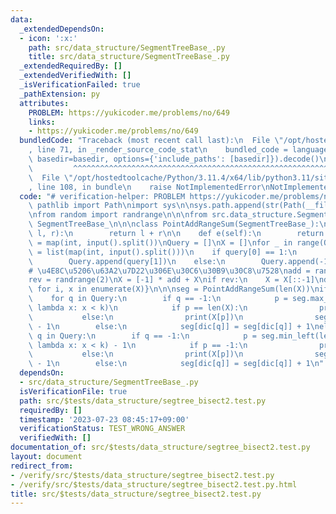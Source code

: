 ```yaml
---
data:
  _extendedDependsOn:
  - icon: ':x:'
    path: src/data_structure/SegmentTreeBase_.py
    title: src/data_structure/SegmentTreeBase_.py
  _extendedRequiredBy: []
  _extendedVerifiedWith: []
  _isVerificationFailed: true
  _pathExtension: py
  attributes:
    PROBLEM: https://yukicoder.me/problems/no/649
    links:
    - https://yukicoder.me/problems/no/649
  bundledCode: "Traceback (most recent call last):\n  File \"/opt/hostedtoolcache/Python/3.11.4/x64/lib/python3.11/site-packages/onlinejudge_verify/documentation/build.py\"\
    , line 71, in _render_source_code_stat\n    bundled_code = language.bundle(stat.path,\
    \ basedir=basedir, options={'include_paths': [basedir]}).decode()\n          \
    \         ^^^^^^^^^^^^^^^^^^^^^^^^^^^^^^^^^^^^^^^^^^^^^^^^^^^^^^^^^^^^^^^^^^^^^^^^^^^^^^^^^\n\
    \  File \"/opt/hostedtoolcache/Python/3.11.4/x64/lib/python3.11/site-packages/onlinejudge_verify/languages/python.py\"\
    , line 108, in bundle\n    raise NotImplementedError\nNotImplementedError\n"
  code: "# verification-helper: PROBLEM https://yukicoder.me/problems/no/649\n\nfrom\
    \ pathlib import Path\nimport sys\n\nsys.path.append(str(Path(__file__).resolve().parent.parent.parent.parent))\n\
    \nfrom random import randrange\n\n\nfrom src.data_structure.SegmentTreeBase_ import\
    \ SegmentTreeBase_\n\n\nclass PointAddRangeSum(SegmentTreeBase_):\n    def ope(self,\
    \ l, r):\n        return l + r\n\n    def e(self):\n        return 0\n\n\nQ, k\
    \ = map(int, input().split())\nQuery = []\nX = []\nfor _ in range(Q):\n    query\
    \ = list(map(int, input().split()))\n    if query[0] == 1:\n        X.append(query[1])\n\
    \        Query.append(query[1])\n    else:\n        Query.append(-1)\n\nX = sorted(set(X))\n\
    # \u4E8C\u5206\u63A2\u7D22\u306E\u30C6\u30B9\u30C8\u7528\nadd = randrange(100)\n\
    rev = randrange(2)\nX = [-1] * add + X\nif rev:\n    X = X[::-1]\ndic = {x: i\
    \ for i, x in enumerate(X)}\n\n\nseg = PointAddRangeSum(len(X))\nif not rev:\n\
    \    for q in Query:\n        if q == -1:\n            p = seg.max_right(add,\
    \ lambda x: x < k)\n            if p == len(X):\n                print(-1)\n \
    \           else:\n                print(X[p])\n                seg[p] = seg[p]\
    \ - 1\n        else:\n            seg[dic[q]] = seg[dic[q]] + 1\nelse:\n    for\
    \ q in Query:\n        if q == -1:\n            p = seg.min_left(len(X) - add,\
    \ lambda x: x < k) - 1\n            if p == -1:\n                print(-1)\n \
    \           else:\n                print(X[p])\n                seg[p] = seg[p]\
    \ - 1\n        else:\n            seg[dic[q]] = seg[dic[q]] + 1\n"
  dependsOn:
  - src/data_structure/SegmentTreeBase_.py
  isVerificationFile: true
  path: src/$tests/data_structure/segtree_bisect2.test.py
  requiredBy: []
  timestamp: '2023-07-23 08:45:17+09:00'
  verificationStatus: TEST_WRONG_ANSWER
  verifiedWith: []
documentation_of: src/$tests/data_structure/segtree_bisect2.test.py
layout: document
redirect_from:
- /verify/src/$tests/data_structure/segtree_bisect2.test.py
- /verify/src/$tests/data_structure/segtree_bisect2.test.py.html
title: src/$tests/data_structure/segtree_bisect2.test.py
---
```

